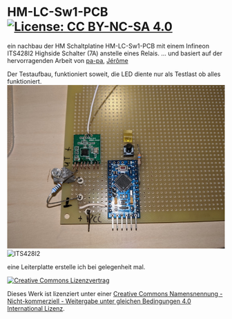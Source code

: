 # HM-LC-Sw1-PCB       [![License: CC BY-NC-SA 4.0](https://img.shields.io/badge/License-CC%20BY--NC--SA%204.0-lightgrey.svg)](https://creativecommons.org/licenses/by-nc-sa/4.0/) 
ein nachbau der HM Schaltplatine HM-LC-Sw1-PCB mit einem Infineon ITS428I2 Highside Schalter (7A) anstelle eines Relais.
... und basiert auf der hervorragenden Arbeit von [pa-pa](https://github.com/pa-pa/AskSinPP), [Jérôme](https://github.com/jp112sdl/Beispiel_AskSinPP)

Der Testaufbau, funktioniert soweit, die LED diente nur als Testlast ob alles funktioniert.
![Testaufbau](https://raw.githubusercontent.com/turrican944/HM-LC-Sw1-PCB/master/img/1.jpg "Testaufbau")
![ITS428I2](https://raw.githubusercontent.com/turrican944/HM-LC-Sw1-PCB/master/img/2.jpg "ITS428I2")

eine Leiterplatte erstelle ich bei gelegenheit mal.

[![Creative Commons Lizenzvertrag](https://i.creativecommons.org/l/by-nc-sa/4.0/88x31.png)](http://creativecommons.org/licenses/by-nc-sa/4.0/)

Dieses Werk ist lizenziert unter einer [Creative Commons Namensnennung - Nicht-kommerziell - Weitergabe unter gleichen Bedingungen 4.0 International Lizenz](http://creativecommons.org/licenses/by-nc-sa/4.0/).
